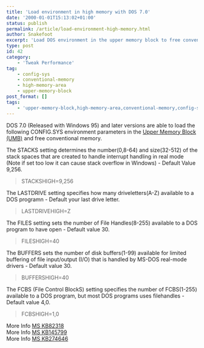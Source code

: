 ```yaml
---
title: 'Load environment in high memory with DOS 7.0'
date: '2000-01-01T15:13:02+01:00'
status: publish
permalink: /article/load-environment-high-memory.html
author: Snakefoot
excerpt: 'Load DOS environment in the upper memory block to free conventional memory.'
type: post
id: 42
category:
    - 'Tweak Performance'
tag:
    - config-sys
    - conventional-memory
    - high-memory-area
    - upper-memory-block
post_format: []
tags:
    - 'upper-memory-block,high-memory-area,conventional-memory,config-sys'
---
```

DOS 7.0 (Released with Windows 95) and later versions are able to load the following CONFIG.SYS environment parameters in the [Upper Memory Block (UMB)](/article/upper-memory-block-umb.html) and free conventional memory.  
  
 The STACKS setting determines the number(0,8-64) and size(32-512) of the stack spaces that are created to handle interrupt handling in real mode (Note if set too low it can cause stack overflow in Windows) - Default Value 9,256.
 > STACKSHIGH=9,256

 The LASTDRIVE setting specifies how many driveletters(A-Z) available to a DOS programn - Default your last drive letter.
 > LASTDRIVEHIGH=Z

 The FILES setting sets the number of File Handles(8-255) available to a DOS program to have open - Default value 30.
 > FILESHIGH=40

 The BUFFERS sets the number of disk buffers(1-99) available for limited buffering of file input/output (I/O) that is handled by MS-DOS real-mode drivers - Default value 30.
 > BUFFERSHIGH=40

 The FCBS (File Control BlockS) setting specifies the number of FCBS(1-255) available to a DOS program, but most DOS programs uses filehandles - Default value 4,0.
 > FCBSHIGH=1,0

 More Info [MS KB82318](http://support.microsoft.com/kb/82318 "Stack Overflow Can Cause Windows to Hang [Q82318]")  
 More Info [MS KB145799](http://support.microsoft.com/kb/145799 "How to Troubleshoot Windows Internal Stack Overflow Error Messages [Q145799]")  
 More Info [MS KB274646](http://support.microsoft.com/kb/274646 "Understanding the Settings in the Windows Millennium Edition Config.sys File [Q274646]")  